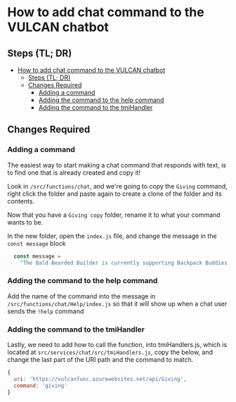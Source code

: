 # How to add chat command to the VULCAN chatbot

## Steps (TL; DR)

- [How to add chat command to the VULCAN chatbot](#how-to-add-chat-command-to-the-vulcan-chatbot)
  - [Steps (TL; DR)](#steps-tl-dr)
  - [Changes Required](#changes-required)
    - [Adding a command](#adding-a-command)
    - [Adding the command to the help command](#adding-the-command-to-the-help-command)
    - [Adding the command to the tmiHandler](#adding-the-command-to-the-tmihandler)

## Changes Required

### Adding a command

The easiest way to start making a chat command that responds with text, is to find one that is already created and copy it!

Look in `/src/functions/chat`, and we're going to copy the `Giving` command, right click the folder and paste again to create a clone of the folder and its contents.

Now that you have a `Giving copy` folder, rename it to what your command wants to be.

In the new folder, open the `index.js` file, and change the message in the `const message` block

```javascript
  const message =
    "The Bald Bearded Builder is currently supporting Backpack Buddies, helping feed underprivileged children who don't know where their next meal comes from. More information about the charity can be found at http://stclairbuddies.org";
```

### Adding the command to the help command

Add the name of the command into the message in `/src/functions/chat/Help/index.js` so that it will show up when a chat user sends the `!help` command

### Adding the command to the tmiHandler

Lastly, we need to add how to call the function, into tmiHandlers.js, which is located at `src/services/chat/src/tmiHandlers.js`, copy the below, and change the last part of the URI path and the command to match.

```javascript
{
  uri: 'https://vulcanfunc.azurewebsites.net/api/Giving',
  command: 'giving'
}
```